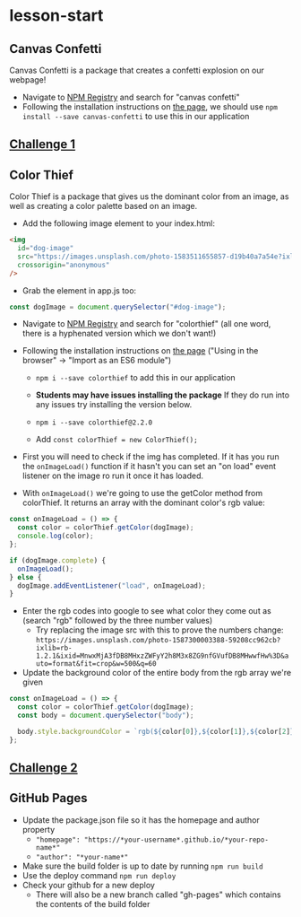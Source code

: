 # lesson-start

## Canvas Confetti

Canvas Confetti is a package that creates a confetti explosion on our webpage!

- Navigate to [NPM Registry](https://www.npmjs.com/) and search for "canvas confetti"
- Following the installation instructions on [the page](https://www.npmjs.com/package/canvas-confetti), we should use `npm install --save canvas-confetti` to use this in our application

## [Challenge 1](./Challenge01/challenge.md)

## Color Thief

Color Thief is a package that gives us the dominant color from an image, as well as creating a color palette based on an image.

- Add the following image element to your index.html:

```html
<img
  id="dog-image"
  src="https://images.unsplash.com/photo-1583511655857-d19b40a7a54e?ixlib=rb-1.2.1&ixid=MnwxMjA3fDB8MHxzZWFyY2h8Nnx8ZG9nfGVufDB8MHwwfHw%3D&auto=format&fit=crop&w=500&q=60"
  crossorigin="anonymous"
/>
```

- Grab the element in app.js too:

```js
const dogImage = document.querySelector("#dog-image");
```

- Navigate to [NPM Registry](https://www.npmjs.com/) and search for "colorthief" (all one word, there is a hyphenated version which we don't want!)
- Following the installation instructions on [the page](https://lokeshdhakar.com/projects/color-thief/#getting-started) ("Using in the browser" -> "Import as an ES6 module")

  - `npm i --save colorthief` to add this in our application

  - **Students may have issues installing the package** If they do run into any issues try installing the version below.
  - `npm i --save colorthief@2.2.0`
  - Add `const colorThief = new ColorThief();`

- First you will need to check if the img has completed. If it has you run the `onImageLoad()` function if it hasn't you can set an "on load" event listener on the image ro run it once it has loaded.
- With `onImageLoad()` we're going to use the getColor method from colorThief. It returns an array with the dominant color's rgb value:

```js
const onImageLoad = () => {
  const color = colorThief.getColor(dogImage);
  console.log(color);
};

if (dogImage.complete) {
  onImageLoad();
} else {
  dogImage.addEventListener("load", onImageLoad);
}
```

- Enter the rgb codes into google to see what color they come out as (search "rgb" followed by the three number values)
  - Try replacing the image src with this to prove the numbers change: `https://images.unsplash.com/photo-1587300003388-59208cc962cb?ixlib=rb-1.2.1&ixid=MnwxMjA3fDB8MHxzZWFyY2h8M3x8ZG9nfGVufDB8MHwwfHw%3D&auto=format&fit=crop&w=500&q=60`
- Update the background color of the entire body from the rgb array we're given

```js
const onImageLoad = () => {
  const color = colorThief.getColor(dogImage);
  const body = document.querySelector("body");

  body.style.backgroundColor = `rgb(${color[0]},${color[1]},${color[2]})`;
};
```

## [Challenge 2](./challenge02/challenge.md)

## GitHub Pages

- Update the package.json file so it has the homepage and author property
  - `"homepage": "https://*your-username*.github.io/*your-repo-name*"`
  - `"author": "*your-name*"`
- Make sure the build folder is up to date by running `npm run build`
- Use the deploy command `npm run deploy`
- Check your github for a new deploy
  - There will also be a new branch called "gh-pages" which contains the contents of the build folder
